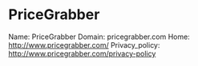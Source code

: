
# PriceGrabber

Name: PriceGrabber
Domain: pricegrabber.com
Home: http://www.pricegrabber.com/
Privacy_policy: http://www.pricegrabber.com/privacy-policy
